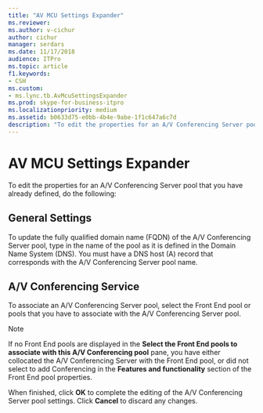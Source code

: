 ```yaml
---
title: "AV MCU Settings Expander"
ms.reviewer: 
ms.author: v-cichur
author: cichur
manager: serdars
ms.date: 11/17/2018
audience: ITPro
ms.topic: article
f1.keywords:
- CSH
ms.custom:
- ms.lync.tb.AvMcuSettingsExpander
ms.prod: skype-for-business-itpro
ms.localizationpriority: medium
ms.assetid: b0633d75-e0bb-4b4e-9abe-1f1c647a6c7d
description: "To edit the properties for an A/V Conferencing Server pool that you have already defined, do the following:"
---
```


# AV MCU Settings Expander
 
To edit the properties for an A/V Conferencing Server pool that you have already defined, do the following:
  
## General Settings

To update the fully qualified domain name (FQDN) of the A/V Conferencing Server pool, type in the name of the pool as it is defined in the Domain Name System (DNS). You must have a DNS host (A) record that corresponds with the A/V Conferencing Server pool name.
  
## A/V Conferencing Service

To associate an A/V Conferencing Server pool, select the Front End pool or pools that you have to associate with the A/V Conferencing Server pool.
  
> [!NOTE]
> If no Front End pools are displayed in the **Select the Front End pools to associate with this A/V Conferencing pool** pane, you have either collocated the A/V Conferencing Server with the Front End pool, or did not select to add Conferencing in the **Features and functionality** section of the Front End pool properties.
  


When finished, click **OK** to complete the editing of the A/V Conferencing Server pool settings. Click **Cancel** to discard any changes.
  

